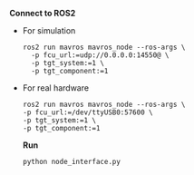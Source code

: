 **Connect to ROS2**
- For simulation
  ```
  ros2 run mavros mavros_node --ros-args \
    -p fcu_url:=udp://0.0.0.0:14550@ \
    -p tgt_system:=1 \
    -p tgt_component:=1
  ```
  
- For real hardware
  ```
  ros2 run mavros mavros_node --ros-args \
  -p fcu_url:=/dev/ttyUSB0:57600 \
  -p tgt_system:=1 \
  -p tgt_component:=1
  ```

  **Run**
  ```
  python node_interface.py
  ```